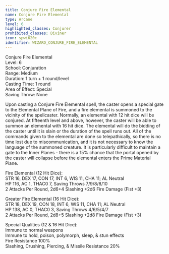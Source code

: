 ```yaml
---
title: Conjure Fire Elemental
name: Conjure Fire Elemental
type: Arcane
level: 6
highlighted_classes: Conjurer
prohibited_classes: Diviner
icon: spwi620c
identifier: WIZARD_CONJURE_FIRE_ELEMENTAL
---
```

Conjure Fire Elemental  
Level: 6  
School: Conjuration  
Range: Medium  
Duration: 1 turn + 1 round/level  
Casting Time: 1 round  
Area of Effect: Special  
Saving Throw: None  
  
Upon casting a Conjure Fire Elemental spell, the caster opens a special gate to the Elemental Plane of Fire, and a fire elemental is summoned to the vicinity of the spellcaster. Normally, an elemental with 12 hit dice will be conjured. At fifteenth level and above, however, the caster will be able to summon an elemental with 16 hit dice. The elemental will do the bidding of the caster until it is slain or the duration of the spell runs out. All of the commands given to the elemental are done so telepathically, so there is no time lost due to miscommunication, and it is not necessary to know the language of the summoned creature. It is particularly difficult to maintain a gate to the Inner Planes - there is a 15% chance that the portal opened by the caster will collapse before the elemental enters the Prime Material Plane.  
  
Fire Elemental (12 Hit Dice):  
STR 16, DEX 17, CON 17, INT 6, WIS 11, CHA 11;  AL Neutral  
HP 116, AC 1, THAC0 7, Saving Throws 7/9/8/8/10  
2 Attacks Per Round, 2d6+4 Slashing +2d6 Fire Damage (Fist +3)  
  
Greater Fire Elemental (16 Hit Dice):  
STR 18, DEX 19, CON 18, INT 6, WIS 11, CHA 11;  AL Neutral  
HP 138, AC 0, THAC0 3, Saving Throws 4/6/5/4/7  
2 Attacks Per Round, 2d8+5 Slashing +2d8 Fire Damage (Fist +3)  
  
Special Qualities (12 &amp; 16 Hit Dice):  
Immune to normal weapons  
Immune to hold, poison, polymorph, sleep, &amp; stun effects  
Fire Resistance 100%  
Slashing, Crushing, Piercing, &amp; Missile Resistance 20%  

